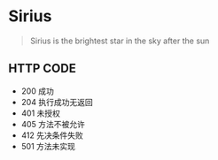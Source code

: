 # Sirius

> Sirius is the brightest star in the sky after the sun


## HTTP CODE
- 200 成功
- 204 执行成功无返回
- 401 未授权
- 405 方法不被允许
- 412 先决条件失败
- 501 方法未实现